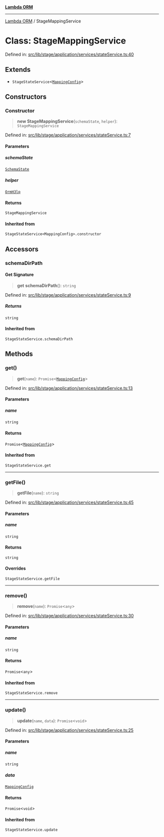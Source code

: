 [**Lambda ORM**](../README.md)

***

[Lambda ORM](../README.md) / StageMappingService

# Class: StageMappingService

Defined in: [src/lib/stage/application/services/stateService.ts:40](https://github.com/lambda-orm/lambdaorm/blob/0c7200c61eb042585cd3ed78e0f69b7956734d6b/src/lib/stage/application/services/stateService.ts#L40)

## Extends

- `StageStateService`\<[`MappingConfig`](../interfaces/MappingConfig.md)\>

## Constructors

### Constructor

> **new StageMappingService**(`schemaState`, `helper`): `StageMappingService`

Defined in: [src/lib/stage/application/services/stateService.ts:7](https://github.com/lambda-orm/lambdaorm/blob/0c7200c61eb042585cd3ed78e0f69b7956734d6b/src/lib/stage/application/services/stateService.ts#L7)

#### Parameters

##### schemaState

[`SchemaState`](SchemaState.md)

##### helper

[`OrmH3lp`](OrmH3lp.md)

#### Returns

`StageMappingService`

#### Inherited from

`StageStateService<MappingConfig>.constructor`

## Accessors

### schemaDirPath

#### Get Signature

> **get** **schemaDirPath**(): `string`

Defined in: [src/lib/stage/application/services/stateService.ts:9](https://github.com/lambda-orm/lambdaorm/blob/0c7200c61eb042585cd3ed78e0f69b7956734d6b/src/lib/stage/application/services/stateService.ts#L9)

##### Returns

`string`

#### Inherited from

`StageStateService.schemaDirPath`

## Methods

### get()

> **get**(`name`): `Promise`\<[`MappingConfig`](../interfaces/MappingConfig.md)\>

Defined in: [src/lib/stage/application/services/stateService.ts:13](https://github.com/lambda-orm/lambdaorm/blob/0c7200c61eb042585cd3ed78e0f69b7956734d6b/src/lib/stage/application/services/stateService.ts#L13)

#### Parameters

##### name

`string`

#### Returns

`Promise`\<[`MappingConfig`](../interfaces/MappingConfig.md)\>

#### Inherited from

`StageStateService.get`

***

### getFile()

> **getFile**(`name`): `string`

Defined in: [src/lib/stage/application/services/stateService.ts:45](https://github.com/lambda-orm/lambdaorm/blob/0c7200c61eb042585cd3ed78e0f69b7956734d6b/src/lib/stage/application/services/stateService.ts#L45)

#### Parameters

##### name

`string`

#### Returns

`string`

#### Overrides

`StageStateService.getFile`

***

### remove()

> **remove**(`name`): `Promise`\<`any`\>

Defined in: [src/lib/stage/application/services/stateService.ts:30](https://github.com/lambda-orm/lambdaorm/blob/0c7200c61eb042585cd3ed78e0f69b7956734d6b/src/lib/stage/application/services/stateService.ts#L30)

#### Parameters

##### name

`string`

#### Returns

`Promise`\<`any`\>

#### Inherited from

`StageStateService.remove`

***

### update()

> **update**(`name`, `data`): `Promise`\<`void`\>

Defined in: [src/lib/stage/application/services/stateService.ts:25](https://github.com/lambda-orm/lambdaorm/blob/0c7200c61eb042585cd3ed78e0f69b7956734d6b/src/lib/stage/application/services/stateService.ts#L25)

#### Parameters

##### name

`string`

##### data

[`MappingConfig`](../interfaces/MappingConfig.md)

#### Returns

`Promise`\<`void`\>

#### Inherited from

`StageStateService.update`
